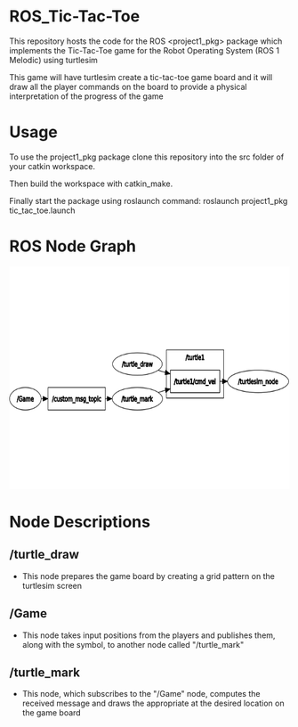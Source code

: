 # ROS_Tic-Tac-Toe

This repository hosts the code for the ROS <project1_pkg> package which implements the Tic-Tac-Toe game for the Robot Operating System (ROS 1 Melodic) 
using turtlesim 

This game will have turtlesim create a tic-tac-toe game board and it will draw all the player commands on the board to provide a physical interpretation of 
the progress of the game

# Usage

To use the project1_pkg package clone this repository into the src folder of your catkin workspace.

Then build the workspace with catkin_make.

Finally start the package using roslaunch command: roslaunch project1_pkg tic_tac_toe.launch

# ROS Node Graph

<img src = "pics/game_rqt_graph.png" width = "700" height = "400" >

# Node Descriptions

## /turtle_draw

* This node prepares the game board by creating a grid pattern on the turtlesim screen

## /Game

* This node takes input positions from the players and publishes them, along with the symbol, to another node called "/turtle_mark"

## /turtle_mark

* This node, which subscribes to the "/Game" node, computes the received message and draws the appropriate at the desired location on the game board
  
